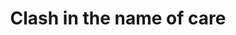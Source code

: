 ---
layout: post
title: 'Clash in the name of care'
story: 'https://apps.bostonglobe.com/spotlight/clash-in-the-name-of-care/story'
text: 'A Spotlight investigation about concurrent surgery practices at MGH.' 
vimeo: '<iframe src="https://player.vimeo.com/video/143857167?color=ffffff&title=0&byline=0&portrait=0" width="640" height="401" frameborder="0" webkitallowfullscreen mozallowfullscreen allowfullscreen></iframe>'
---